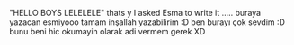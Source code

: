 "HELLO BOYS LELELELE"
thats y I asked Esma to write it ..... 
buraya yazacan esmiyooo
tamam inşallah yazabilirim :D
ben burayı çok sevdim :D
bunu beni hic okumayin olarak adi vermem gerek XD
